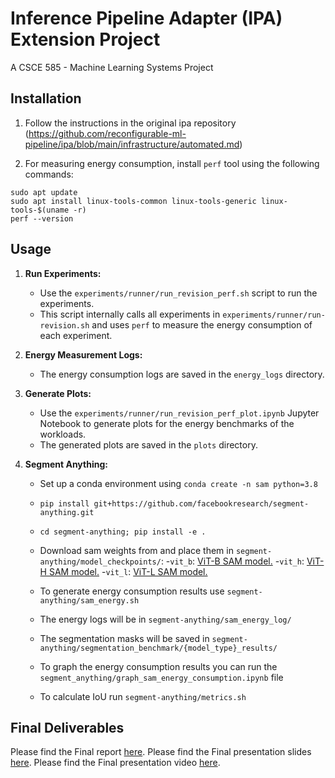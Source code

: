 # Inference Pipeline Adapter (IPA) Extension Project

A CSCE 585 - Machine Learning Systems Project

## Installation
1. Follow the instructions in the original ipa repository (https://github.com/reconfigurable-ml-pipeline/ipa/blob/main/infrastructure/automated.md) 

2. For measuring energy consumption, install `perf` tool using the following commands:
```
sudo apt update
sudo apt install linux-tools-common linux-tools-generic linux-tools-$(uname -r)
perf --version
```

## Usage

1. **Run Experiments:**
   - Use the `experiments/runner/run_revision_perf.sh` script to run the experiments.
   - This script internally calls all experiments in `experiments/runner/run-revision.sh` and uses `perf` to measure the energy consumption of each experiment.

2. **Energy Measurement Logs:**
   - The energy consumption logs are saved in the `energy_logs` directory.

3. **Generate Plots:**
   - Use the `experiments/runner/run_revision_perf_plot.ipynb` Jupyter Notebook to generate plots for the energy benchmarks of the workloads.
   - The generated plots are saved in the `plots` directory.


4. **Segment Anything:**
   - Set up a conda environment using `conda create -n sam python=3.8`
   - `pip install git+https://github.com/facebookresearch/segment-anything.git`
   - `cd segment-anything; pip install -e .`
   - Download sam weights from and place them in `segment-anything/model_checkpoints/`:
      -`vit_b`: [ViT-B SAM model.](https://dl.fbaipublicfiles.com/segment_anything/sam_vit_b_01ec64.pth)
      -`vit_h`: [ViT-H SAM model.](https://dl.fbaipublicfiles.com/segment_anything/sam_vit_h_4b8939.pth)
      -`vit_l`: [ViT-L SAM model.](https://dl.fbaipublicfiles.com/segment_anything/sam_vit_l_0b3195.pth)
   
   - To generate energy consumption results use `segment-anything/sam_energy.sh`
   - The energy logs will be in `segment-anything/sam_energy_log/`
   - The segmentation masks will be saved in `segment-anything/segmentation_benchmark/{model_type}_results/`
   - To graph the energy consumption results you can run the `segment_anything/graph_sam_energy_consumption.ipynb` file
   
   - To calculate IoU run `segment-anything/metrics.sh`

## Final Deliverables
Please find the Final report [here](FinalReport.pdf).
Please find the Final presentation slides [here](FinalPresentation.pdf).
Please find the Final presentation video [here](https://youtu.be/aiqI5TcQTSs).